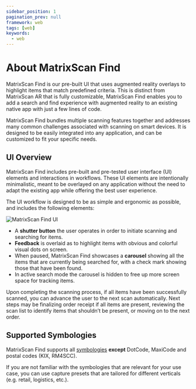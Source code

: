 ```yaml
---
sidebar_position: 1
pagination_prev: null
framework: web
tags: [web]
keywords:
  - web
---
```


# About MatrixScan Find

MatrixScan Find is our pre-built UI that uses augmented reality overlays to highlight items that match predefined criteria. This is distinct from MatrixScan AR that is fully customizable, MatrixScan Find enables you to add a search and find experience with augmented reality to an existing native app with just a few lines of code.

MatrixScan Find bundles multiple scanning features together and addresses many common challenges associated with scanning on smart devices. It is designed to be easily integrated into any application, and can be customized to fit your specific needs.

## UI Overview

MatrixScan Find includes pre-built and pre-tested user interface (UI) elements and interactions in workflows. These UI elements are intentionally minimalistic, meant to be overlayed on any application without the need to adapt the existing app while offering the best user experience.

The UI workflow is designed to be as simple and ergonomic as possible, and includes the following elements:

![MatrixScan Find UI](/img/matrixscan-find/ui-overview.png)

- A **shutter button** the user operates in order to initiate scanning and searching for items.
- **Feedback** is overlaid as to highlight items with obvious and colorful visual dots on screen.
- When paused, MatrixScan Find showcases a **carousel** showing all the items that are currently being searched for, with a check mark showing those that have been found.
- In active search mode the carousel is hidden to free up more screen space for tracking items.

Upon completing the scanning process, if all items have been successfully scanned, you can advance the user to the next scan automatically. Next steps may be finalizing order receipt if all items are present, reviewing the scan list to identify items that shouldn’t be present, or moving on to the next order.

## Supported Symbologies

MatrixScan Find supports all [symbologies](../../../barcode-symbologies.md) **except** DotCode, MaxiCode and postal codes (KIX, RM4SCC).

If you are not familiar with the symbologies that are relevant for your use case, you can use capture presets that are tailored for different verticals (e.g. retail, logistics, etc.).
